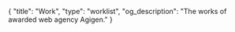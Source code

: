 {
    "title": "Work",
    "type": "worklist",
    "og_description": "The works of awarded web agency Agigen."
}

